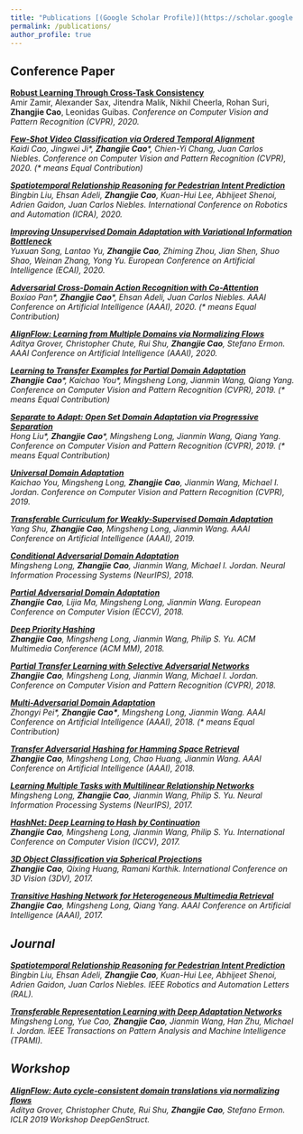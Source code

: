 ```yaml
---
title: "Publications [(Google Scholar Profile)](https://scholar.google.com/citations?user=pA-TqMEAAAAJ)"
permalink: /publications/
author_profile: true
---
```


## Conference Paper

<b>[Robust Learning Through Cross-Task Consistency](http://caozhangjie.github.io/publications/Consistency20)</b> <br> Amir Zamir, Alexander Sax, Jitendra Malik, Nikhil Cheerla, Rohan Suri, <b>Zhangjie Cao</b>, Leonidas Guibas. <i>Conference on Computer Vision and Pattern Recognition (CVPR), 2020.

<b>[Few-Shot Video Classification via Ordered Temporal Alignment](http://caozhangjie.github.io/publications/FewShot20)</b> <br> Kaidi Cao, Jingwei Ji\*, <b>Zhangjie Cao</b>\*, Chien-Yi Chang, Juan Carlos Niebles. <i>Conference on Computer Vision and Pattern Recognition (CVPR), 2020.</i> (\* means Equal Contribution)

<b>[Spatiotemporal Relationship Reasoning for Pedestrian Intent Prediction](http://caozhangjie.github.io/publications/ICRA20)</b> <br> Bingbin Liu, Ehsan Adeli, <b>Zhangjie Cao</b>, Kuan-Hui Lee, Abhijeet Shenoi, Adrien Gaidon, Juan Carlos Niebles. <i>International Conference on Robotics and Automation (ICRA), 2020.</i>

<b>[Improving Unsupervised Domain Adaptation with Variational Information Bottleneck](http://caozhangjie.github.io/publications/ECAI20)</b> <br> Yuxuan Song, Lantao Yu, <b>Zhangjie Cao</b>, Zhiming Zhou, Jian Shen, Shuo Shao, Weinan Zhang, Yong Yu. <i>European Conference on Artificial Intelligence (ECAI), 2020.</i>

<b>[Adversarial Cross-Domain Action Recognition with Co-Attention](http://caozhangjie.github.io/publications/VideoDA20)</b> <br> Boxiao Pan\*, <b>Zhangjie Cao</b>\*, Ehsan Adeli, Juan Carlos Niebles. <i>AAAI Conference on Artificial Intelligence (AAAI), 2020.</i> (\* means Equal Contribution)

<b>[AlignFlow: Learning from Multiple Domains via Normalizing Flows](http://caozhangjie.github.io/publications/AlignFlow20)</b> <br> Aditya Grover, Christopher Chute, Rui Shu, <b>Zhangjie Cao</b>, Stefano Ermon. <i>AAAI Conference on Artificial Intelligence (AAAI), 2020.</i>

<b>[Learning to Transfer Examples for Partial Domain Adaptation](http://caozhangjie.github.io/publications/ETN19)</b> <br> <b>Zhangjie Cao</b>\*, Kaichao You\*, Mingsheng Long, Jianmin Wang, Qiang Yang. <i>Conference on Computer Vision and Pattern Recognition (CVPR), 2019.</i> (\* means Equal Contribution)

<b>[Separate to Adapt: Open Set Domain Adaptation via Progressive Separation](http://caozhangjie.github.io/publications/STA19)</b> <br> Hong Liu\*, <b>Zhangjie Cao</b>\*, Mingsheng Long, Jianmin Wang, Qiang Yang. <i>Conference on Computer Vision and Pattern Recognition (CVPR), 2019.</i> (\* means Equal Contribution)

<b>[Universal Domain Adaptation](http://caozhangjie.github.io/publications/UDA19)</b> <br> Kaichao You, Mingsheng Long, <b>Zhangjie Cao</b>, Jianmin Wang, Michael I. Jordan. <i>Conference on Computer Vision and Pattern Recognition (CVPR), 2019.</i>

<b>[Transferable Curriculum for Weakly-Supervised Domain Adaptation](http://caozhangjie.github.io/publications/TCL19)</b> <br> Yang Shu, <b>Zhangjie Cao</b>, Mingsheng Long, Jianmin Wang. <i>AAAI Conference on Artificial Intelligence (AAAI), 2019.</i>

<b>[Conditional Adversarial Domain Adaptation](http://caozhangjie.github.io/publications/CADA18)</b> <br> Mingsheng Long, <b>Zhangjie Cao</b>, Jianmin Wang, Michael I. Jordan. <i>Neural Information Processing Systems (NeurIPS), 2018.</i>

<b>[Partial Adversarial Domain Adaptation](http://caozhangjie.github.io/publications/PADA18)</b> <br> <b>Zhangjie Cao</b>, Lijia Ma, Mingsheng Long, Jianmin Wang. <i>European Conference on Computer Vision (ECCV), 2018.</i>

<b>[Deep Priority Hashing](http://caozhangjie.github.io/publications/DPH18)</b> <br> <b>Zhangjie Cao</b>, Mingsheng Long, Jianmin Wang, Philip S. Yu. <i>ACM Multimedia Conference (ACM MM), 2018.</i>

<b>[Partial Transfer Learning with Selective Adversarial Networks](http://caozhangjie.github.io/publications/SAN18)</b> <br> <b>Zhangjie Cao</b>, Mingsheng Long, Jianmin Wang, Michael I. Jordan. <i>Conference on Computer Vision and Pattern Recognition (CVPR), 2018.</i>

<b>[Multi-Adversarial Domain Adaptation](http://caozhangjie.github.io/publications/MADA18)</b> <br> Zhongyi Pei\*, <b>Zhangjie Cao\*</b>, Mingsheng Long, Jianmin Wang. <i>AAAI Conference on Artificial Intelligence (AAAI), 2018.</i> (\* means Equal Contribution)

<b>[Transfer Adversarial Hashing for Hamming Space Retrieval](http://caozhangjie.github.io/publications/TAH18)</b> <br> <b>Zhangjie Cao</b>, Mingsheng Long, Chao Huang, Jianmin Wang. <i>AAAI Conference on Artificial Intelligence (AAAI), 2018.</i>

<b>[Learning Multiple Tasks with Multilinear Relationship Networks](http://caozhangjie.github.io/publications/MRN17)</b> <br> Mingsheng Long, <b>Zhangjie Cao</b>, Jianmin Wang, Philip S. Yu. <i>Neural Information Processing Systems (NeurIPS), 2017.</i>

<b>[HashNet: Deep Learning to Hash by Continuation](http://caozhangjie.github.io/publications/HashNet17)</b> <br> <b>Zhangjie Cao</b>, Mingsheng Long, Jianmin Wang, Philip S. Yu. <i>International Conference on Computer Vision (ICCV), 2017.</i>

<b>[3D Object Classification via Spherical Projections](http://caozhangjie.github.io/publications/SP17)</b> <br> <b>Zhangjie Cao</b>, Qixing Huang, Ramani Karthik. <i>International Conference on 3D Vision (3DV), 2017.</i>

<b>[Transitive Hashing Network for Heterogeneous Multimedia Retrieval](http://caozhangjie.github.io/publications/THN17)</b> <br> <b>Zhangjie Cao</b>, Mingsheng Long, Qiang Yang. <i>AAAI Conference on Artificial Intelligence (AAAI), 2017.</i>

## Journal

<b>[Spatiotemporal Relationship Reasoning for Pedestrian Intent Prediction](http://caozhangjie.github.io/publications/RAL20)</b> <br> Bingbin Liu, Ehsan Adeli, <b>Zhangjie Cao</b>, Kuan-Hui Lee, Abhijeet Shenoi, Adrien Gaidon, Juan Carlos Niebles. <i>IEEE Robotics and Automation Letters (RAL).</i>

<b>[Transferable Representation Learning with Deep Adaptation Networks](http://caozhangjie.github.io/publications/VDAN18)</b> <br> Mingsheng Long, Yue Cao, <b>Zhangjie Cao</b>, Jianmin Wang, Han Zhu, Michael I. Jordan. <i>IEEE Transactions on Pattern Analysis and Machine Intelligence (TPAMI).</i>


## Workshop

<b>[AlignFlow: Auto cycle-consistent domain translations via normalizing flows](http://caozhangjie.github.io/publications/AlignFlow)</b> <br> Aditya Grover, Christopher Chute, Rui Shu, <b>Zhangjie Cao</b>, Stefano Ermon. <i>ICLR 2019 Workshop DeepGenStruct.</i>

